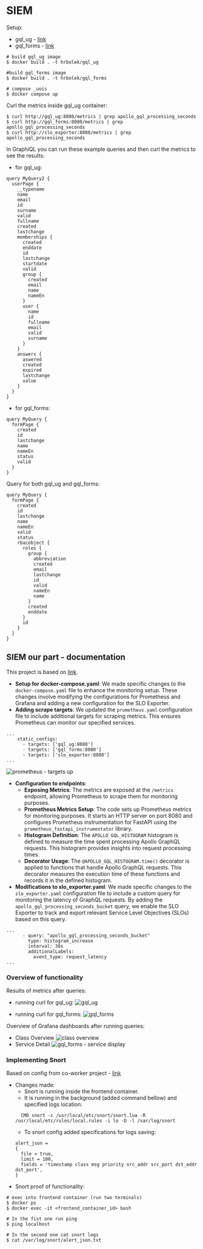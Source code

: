# SIEM

Setup:
- gql_ug - [link](https://github.com/r0zehnal0vak/gql_ug/tree/SIEM)
- gql_forms - [link](https://github.com/r0zehnal0vak/gql_forms/tree/SIEM)

```
# build gql_ug image
$ docker build . -t hrbolek/gql_ug

#build gql_forms image
$ docker build . -t hrbolek/gql_forms

# compose _uois
$ docker compose up
```
Curl the metrics inside gql_ug container:
```
$ curl http://gql_ug:8080/metrics | grep apollo_gql_processing_seconds
$ curl http://gql_forms:8080/metrics | grep apollo_gql_processing_seconds
$ curl http://slo_exporter:8080/metrics | grep apollo_gql_processing_seconds
```

In GraphiQL you can run these example queries and then curl the metrics to see the results:
- for gql_ug:
```
query MyQuery2 {
  userPage {
    __typename
    name
    email
    id
    surname
    valid
    fullname
    created
    lastchange
    memberships {
      created
      enddate
      id
      lastchange
      startdate
      valid
      group {
        created
        email
        name
        nameEn
      }
      user {
        name
        id
        fullname
        email
        valid
        surname
      }
    }
    answers {
      aswered
      created
      expired
      lastchange
      value
    }
  }
}
```
- for gql_forms:
```
query MyQuery {
  formPage {
    created
    id
    lastchange
    name
    nameEn
    status
    valid
  }
}
```

Query for both gql_ug and gql_forms:
```
query MyQuery {
  formPage {
    created
    id
    lastchange
    name
    nameEn
    valid
    status
    rbacobject {
      roles {
        group {
          abbreviation
          created
          email
          lastchange
          id
          valid
          nameEn
          name
        }
        created
        enddate
      }
      id
    }
  }
}
```

## SIEM our part - documentation
This project is based on [link](https://github.com/Joseph-Beppe/_uois/tree/downstream).
- __Setup for docker-compose.yaml__: We made specific changes to the <code>docker-compose.yaml</code> file to enhance the monitoring setup. These changes involve modifying the configurations for Prometheus and Grafana and adding a new configuration for the SLO Exporter.
- __Adding scrape targets__: We updated the <code>prometheus.yaml</code> configuration file to include additional targets for scraping metrics. This ensures Prometheus can monitor our specified services.
```
...
    static_configs:
      - targets: ['gql_ug:8080']
      - targets: ['gql_forms:8080']
      - targets: ['slo_exporter:8080']
...
```
 ![prometheus - targets up](pictures/prometheus.png)
- __Configuration to endpoints__:
  - __Exposing Metrics__: The metrics are exposed at the <code>/metrics</code> endpoint, allowing Prometheus to scrape them for monitoring purposes.
  - __Prometheus Metrics Setup__: The code sets up Prometheus metrics for monitoring purposes. It starts an HTTP server on port 8080 and configures Prometheus instrumentation for FastAPI using the <code>prometheus_fastapi_instrumentator</code> library.
  - __Histogram Definition__: The <code>APOLLO_GQL_HISTOGRAM</code> histogram is defined to measure the time spent processing Apollo GraphQL requests. This histogram provides insights into request processing times.
  - __Decorator Usage__: The <code>@APOLLO_GQL_HISTOGRAM.time()</code> decorator is applied to functions that handle Apollo GraphQL requests. This decorator measures the execution time of these functions and records it in the defined histogram.
- __Modifications to slo_exporter.yaml__: We made specific changes to the <code>slo_exporter.yaml</code> configuration file to include a custom query for monitoring the latency of GraphQL requests. By adding the <code>apollo_gql_processing_seconds_bucket</code> query, we enable the SLO Exporter to track and export relevant Service Level Objectives (SLOs) based on this query.
```
...
      - query: "apollo_gql_processing_seconds_bucket" 
        type: histogram_increase
        interval: 30s
        additionalLabels:
          event_type: request_latency
...
```

### Overview of functionality
Results of metrics after queries:
- running curl for gql_ug:
 ![gql_ug](pictures/ug.png)

 - running curl for gql_forms:
 ![gql_forms](pictures/forms.png)

Overview of Grafana dashboards after running queries:
- Class Overview
 ![class overview](pictures/class_overview.png)
- Service Detail
 ![gql_forms - service display](pictures/service_display.png)

### Implementing Snort
Based on config from co-worker project - [link](https://github.com/doucharm/SIEM_Snort.git)
- Changes made:
    - Snort is running inside the frontend container.
    - It is running in the background (added command bellow) and specified logs location:
    ```
      CMD snort -c /usr/local/etc/snort/snort.lua -R /usr/local/etc/rules/local.rules -i lo -D -l /var/log/snort
    ```
    - To snort config added specifications for logs saving:
    ```
    alert_json =
    {
      file = true,
      limit = 100,
      fields = 'timestamp class msg priority src_addr src_port dst_addr dst_port',
    }
    ```
- Snort proof of functionality:
```
# exec into frontend container (run two terminals)
$ docker ps
$ docker exec -it <frontend_container_id> bash

# In the fist one run ping
$ ping localhost

# In the second one cat snort logs
$ cat /var/log/snort/alert_json.txt

```